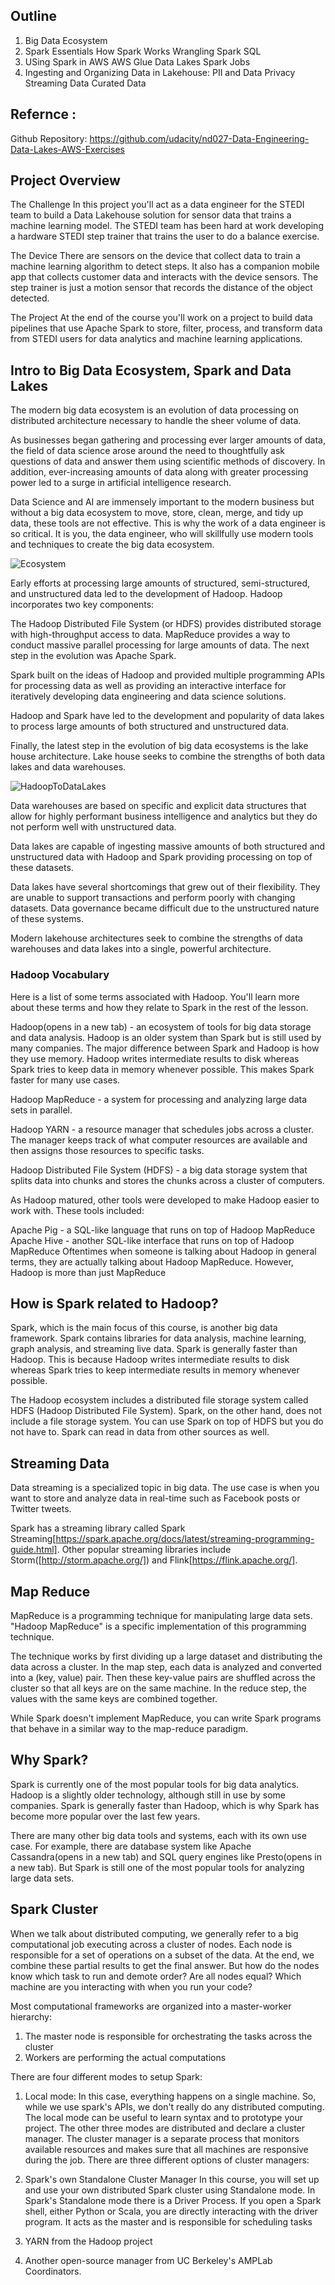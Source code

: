 ## Outline
1. Big Data Ecosystem
2. Spark Essentials
	How Spark Works
	Wrangling 
	Spark SQL
3. USing Spark in AWS
	AWS Glue
	Data Lakes
	Spark Jobs
4. Ingesting and Organizing Data in Lakehouse:
	PII and Data Privacy
	Streaming Data
	Curated Data

## Refernce :
Github Repository: https://github.com/udacity/nd027-Data-Engineering-Data-Lakes-AWS-Exercises

## Project Overview

The Challenge
In this project you'll act as a data engineer for the STEDI team to build a Data Lakehouse solution for sensor data that trains a machine learning model. The STEDI team has been hard at work developing a hardware STEDI step trainer that trains the user to do a balance exercise.

The Device
There are sensors on the device that collect data to train a machine learning algorithm to detect steps. It also has a companion mobile app that collects customer data and interacts with the device sensors. The step trainer is just a motion sensor that records the distance of the object detected.

The Project
At the end of the course you'll work on a project to build data pipelines that use Apache Spark to store, filter, process, and transform data from STEDI users for data analytics and machine learning applications.


## Intro to Big Data Ecosystem, Spark and Data Lakes
The modern big data ecosystem is an evolution of data processing on distributed architecture necessary to handle the sheer volume of data.

As businesses began gathering and processing ever larger amounts of data, the field of data science arose around the need to thoughtfully ask questions of data and answer them using scientific methods of discovery. In addition, ever-increasing amounts of data along with greater processing power led to a surge in artificial intelligence research.

Data Science and AI are immensely important to the modern business but without a big data ecosystem to move, store, clean, merge, and tidy up data, these tools are not effective. This is why the work of a data engineer is so critical. It is you, the data engineer, who will skillfully use modern tools and techniques to create the big data ecosystem.

![Ecosystem](./docs/ecosystem.png)

Early efforts at processing large amounts of structured, semi-structured, and unstructured data led to the development of Hadoop. Hadoop incorporates two key components:

The Hadoop Distributed File System (or HDFS) provides distributed storage with high-throughput access to data.
MapReduce provides a way to conduct massive parallel processing for large amounts of data.
The next step in the evolution was Apache Spark.

Spark built on the ideas of Hadoop and provided multiple programming APIs for processing data as well as providing an interactive interface for iteratively developing data engineering and data science solutions.

Hadoop and Spark have led to the development and popularity of data lakes to process large amounts of both structured and unstructured data.

Finally, the latest step in the evolution of big data ecosystems is the lake house architecture. Lake house seeks to combine the strengths of both data lakes and data warehouses.

![HadoopToDataLakes](./docs/hadoopToDL.png)

Data warehouses are based on specific and explicit data structures that allow for highly performant business intelligence and analytics but they do not perform well with unstructured data.

Data lakes are capable of ingesting massive amounts of both structured and unstructured data with Hadoop and Spark providing processing on top of these datasets.

Data lakes have several shortcomings that grew out of their flexibility. They are unable to support transactions and perform poorly with changing datasets. Data governance became difficult due to the unstructured nature of these systems.

Modern lakehouse architectures seek to combine the strengths of data warehouses and data lakes into a single, powerful architecture.


### Hadoop Vocabulary
Here is a list of some terms associated with Hadoop. You'll learn more about these terms and how they relate to Spark in the rest of the lesson.

Hadoop(opens in a new tab) - an ecosystem of tools for big data storage and data analysis. Hadoop is an older system than Spark but is still used by many companies. The major difference between Spark and Hadoop is how they use memory. Hadoop writes intermediate results to disk whereas Spark tries to keep data in memory whenever possible. This makes Spark faster for many use cases.

Hadoop MapReduce - a system for processing and analyzing large data sets in parallel.

Hadoop YARN - a resource manager that schedules jobs across a cluster. The manager keeps track of what computer resources are available and then assigns those resources to specific tasks.

Hadoop Distributed File System (HDFS) - a big data storage system that splits data into chunks and stores the chunks across a cluster of computers.

As Hadoop matured, other tools were developed to make Hadoop easier to work with. These tools included:

Apache Pig - a SQL-like language that runs on top of Hadoop MapReduce
Apache Hive - another SQL-like interface that runs on top of Hadoop MapReduce
Oftentimes when someone is talking about Hadoop in general terms, they are actually talking about Hadoop MapReduce. However, Hadoop is more than just MapReduce

## How is Spark related to Hadoop?
Spark, which is the main focus of this course, is another big data framework. Spark contains libraries for data analysis, machine learning, graph analysis, and streaming live data. Spark is generally faster than Hadoop. This is because Hadoop writes intermediate results to disk whereas Spark tries to keep intermediate results in memory whenever possible.

The Hadoop ecosystem includes a distributed file storage system called HDFS (Hadoop Distributed File System). Spark, on the other hand, does not include a file storage system. You can use Spark on top of HDFS but you do not have to. Spark can read in data from other sources as well.

## Streaming Data
Data streaming is a specialized topic in big data. The use case is when you want to store and analyze data in real-time such as Facebook posts or Twitter tweets.

Spark has a streaming library called Spark Streaming[https://spark.apache.org/docs/latest/streaming-programming-guide.html]. Other popular streaming libraries include Storm([http://storm.apache.org/]) and Flink[https://flink.apache.org/]. 

## Map Reduce
MapReduce is a programming technique for manipulating large data sets. "Hadoop MapReduce" is a specific implementation of this programming technique.

The technique works by first dividing up a large dataset and distributing the data across a cluster. In the map step, each data is analyzed and converted into a (key, value) pair. Then these key-value pairs are shuffled across the cluster so that all keys are on the same machine. In the reduce step, the values with the same keys are combined together.

While Spark doesn't implement MapReduce, you can write Spark programs that behave in a similar way to the map-reduce paradigm.

## Why Spark?
Spark is currently one of the most popular tools for big data analytics. Hadoop is a slightly older technology, although still in use by some companies. Spark is generally faster than Hadoop, which is why Spark has become more popular over the last few years.

There are many other big data tools and systems, each with its own use case. For example, there are database system like Apache Cassandra(opens in a new tab) and SQL query engines like Presto(opens in a new tab). But Spark is still one of the most popular tools for analyzing large data sets.

## Spark Cluster
When we talk about distributed computing, we generally refer to a big computational job executing across a cluster of nodes. Each node is responsible for a set of operations on a subset of the data. At the end, we combine these partial results to get the final answer. But how do the nodes know which task to run and demote order? Are all nodes equal? Which machine are you interacting with when you run your code?

Most computational frameworks are organized into a master-worker hierarchy:

1. The master node is responsible for orchestrating the tasks across the cluster
2. Workers are performing the actual computations

There are four different modes to setup Spark:

1. Local mode: In this case, everything happens on a single machine. So, while we use spark's APIs, we don't really do any distributed computing. The local mode can be useful to learn syntax and to prototype your project.
The other three modes are distributed and declare a cluster manager. The cluster manager is a separate process that monitors available resources and makes sure that all machines are responsive during the job. There are three different options of cluster managers:

2. Spark's own Standalone Cluster Manager
In this course, you will set up and use your own distributed Spark cluster using Standalone mode.
In Spark's Standalone mode there is a Driver Process. If you open a Spark shell, either Python or Scala, you are directly interacting with the driver program. It acts as the master and is responsible for scheduling tasks
3. YARN from the Hadoop project
4. Another open-source manager from UC Berkeley's AMPLab Coordinators.

